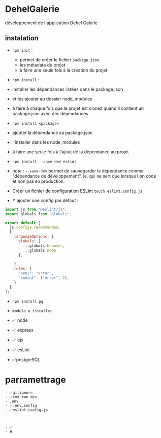 # DehelGalerie
développement de l'application Dehel Galerie

## instalation


- `npm init` : 
  - permet de créer le fichier `package.json`
  - les métadata du projet
  - à faire une seule fois à la création du projet

- `npm install` :
 - installer les dépendances listées dans le package.json
 - et les ajouter au dossier node_modules
 - à faire à chaque fois que le projet est clonez quand il contient un package.json avec des dépendances

- `npm install <package>`
 - ajouter la dépendance au package.json
 - l'installer dans les node_modules
 - à faire une seule fois à l'ajout de la dépendance au projet

- `npm install --save-dev eslint`
 - note : `--save-dev` permet de sauvegarder la dépendance comme "dépendance de développement", ie. qui ne sert que lorsque l'on code et non pas en production.
 - Créer un fichier de configuration ESLint `touch eslint.config.js`
 - Y ajouter une config par défaut :

```js
import js from "@eslint/js";
import globals from "globals";

export default [
  js.configs.recommended,
  {
    languageOptions: {
      globals: {
        ...globals.browser,
        ...globals.node
      },
      
    },
    rules: {
      "semi": "error",
      "indent": ["error", 2],
    }
  }
];
```
- `npm install pg`










- `module a installer`
 - ✅ node
 - ✅ express
 - ✅ ejs
 - ✅ esLint
 - ✅postgreSQL





# parramettrage

```
- ✅gitignore
- ✅cmd run dev
- .env
- ✅.env.config
- ✅eslint.config.js



- ✅
- ❌


```

